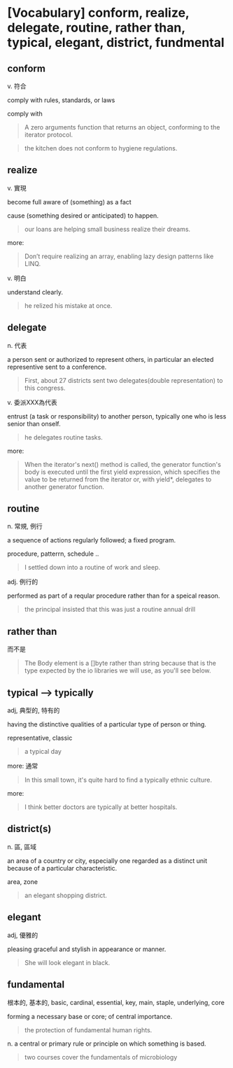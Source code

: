 # [Vocabulary] conform, realize, delegate, routine, rather than, typical, elegant, district, fundmental

## conform 

v. 符合

comply with rules, standards, or laws

comply with

> A zero arguments function that returns an object, conforming to the iterator protocol.

> the kitchen does not conform to hygiene regulations.

## realize 

v. 實現

become full aware of (something) as a fact

cause (something desired or anticipated) to happen.

> our loans are helping small business realize their dreams.

more: 

> Don’t require realizing an array, enabling lazy design patterns like LINQ.

v. 明白

understand clearly.

> he relized his mistake at once.


## delegate

n. 代表

a person sent or authorized to represent others, in particular an elected representive sent to a conference.

> First, about 27 districts sent two delegates(double representation) to this congress.

v. 委派XXX為代表

entrust (a task or responsibility) to another person, typically one who is less senior than onself.

> he delegates routine tasks.

more: 

> When the iterator's next() method is called, the generator function's body is executed until the first yield expression, which specifies the value to be returned from the iterator or, with yield*, delegates to another generator function. 

## routine 

n. 常規, 例行 

a sequence of actions regularly followed; a fixed program.

procedure, patterrn, schedule ..

> I settled down into a routine of work and sleep.

adj. 例行的

performed as part of a reqular procedure rather than for a speical reason.

> the principal insisted that this was just a routine annual drill 

## rather than

而不是

> The Body element is a []byte rather than string because that is the type expected by the io libraries we will use, as you'll see below.

## typical --> typically

adj, 典型的, 特有的

having the distinctive qualities of a particular type of person or thing.

representative, classic

> a typical day

more:  通常 

> In this small town, it's quite hard to find a typically ethnic culture.

more: 

> I think better doctors are typically at better hospitals.

## district(s)

n. 區, 區域

an area of a country or city, especially one regarded as a distinct unit because of a particular characteristic.

area, zone

> an elegant shopping district.

## elegant 

adj, 優雅的

pleasing graceful and stylish in appearance or manner.

> She will look elegant in black.

## fundamental 

根本的, 基本的, basic, cardinal, essential, key, main, staple, underlying, core

forming a necessary base or core; of central importance.

> the protection of fundamental human rights.

n. a central or primary rule or principle on which something is based.

> two courses cover the fundamentals of microbiology
